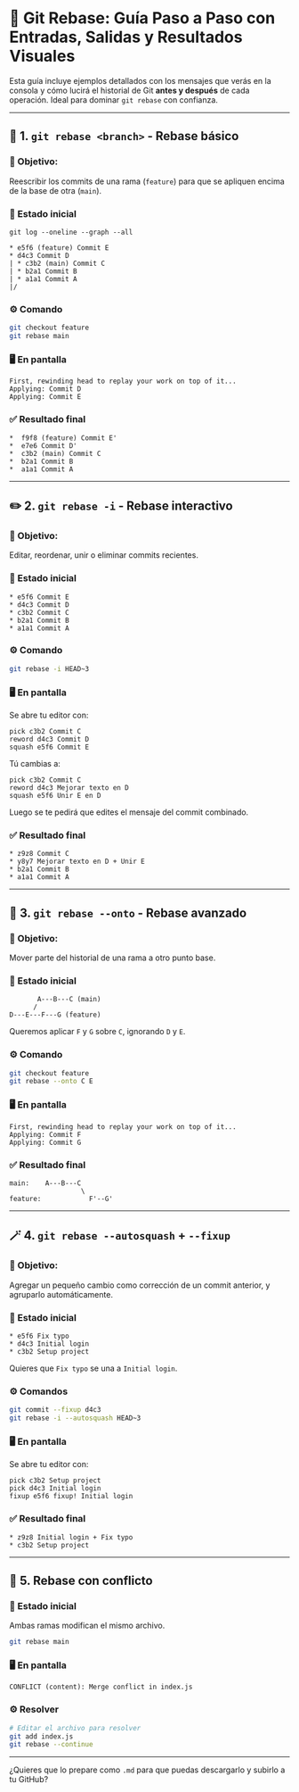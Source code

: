 
# 🔄 Git Rebase: Guía Paso a Paso con Entradas, Salidas y Resultados Visuales

Esta guía incluye ejemplos detallados con los mensajes que verás en la consola y cómo lucirá el historial de Git **antes y después** de cada operación. Ideal para dominar `git rebase` con confianza.

---

## 🧭 1. `git rebase <branch>` - Rebase básico

### 🎯 Objetivo:
Reescribir los commits de una rama (`feature`) para que se apliquen encima de la base de otra (`main`).

### 📍 Estado inicial

```
git log --oneline --graph --all

* e5f6 (feature) Commit E
* d4c3 Commit D
| * c3b2 (main) Commit C
| * b2a1 Commit B
| * a1a1 Commit A
|/
```

### ⚙️ Comando

```bash
git checkout feature
git rebase main
```

### 🖥️ En pantalla

```
First, rewinding head to replay your work on top of it...
Applying: Commit D
Applying: Commit E
```

### ✅ Resultado final

```
*  f9f8 (feature) Commit E'
*  e7e6 Commit D'
*  c3b2 (main) Commit C
*  b2a1 Commit B
*  a1a1 Commit A
```

---

## ✏️ 2. `git rebase -i` - Rebase interactivo

### 🎯 Objetivo:
Editar, reordenar, unir o eliminar commits recientes.

### 📍 Estado inicial

```
* e5f6 Commit E
* d4c3 Commit D
* c3b2 Commit C
* b2a1 Commit B
* a1a1 Commit A
```

### ⚙️ Comando

```bash
git rebase -i HEAD~3
```

### 🖥️ En pantalla

Se abre tu editor con:

```
pick c3b2 Commit C
reword d4c3 Commit D
squash e5f6 Commit E
```

Tú cambias a:

```
pick c3b2 Commit C
reword d4c3 Mejorar texto en D
squash e5f6 Unir E en D
```

Luego se te pedirá que edites el mensaje del commit combinado.

### ✅ Resultado final

```
* z9z8 Commit C
* y8y7 Mejorar texto en D + Unir E
* b2a1 Commit B
* a1a1 Commit A
```

---

## 🔀 3. `git rebase --onto` - Rebase avanzado

### 🎯 Objetivo:
Mover parte del historial de una rama a otro punto base.

### 📍 Estado inicial

```
       A---B---C (main)
      /
D---E---F---G (feature)
```

Queremos aplicar `F` y `G` sobre `C`, ignorando `D` y `E`.

### ⚙️ Comando

```bash
git checkout feature
git rebase --onto C E
```

### 🖥️ En pantalla

```
First, rewinding head to replay your work on top of it...
Applying: Commit F
Applying: Commit G
```

### ✅ Resultado final

```
main:    A---B---C
                  \
feature:            F'--G'
```

---

## 🪄 4. `git rebase --autosquash` + `--fixup`

### 🎯 Objetivo:
Agregar un pequeño cambio como corrección de un commit anterior, y agruparlo automáticamente.

### 📍 Estado inicial

```
* e5f6 Fix typo
* d4c3 Initial login
* c3b2 Setup project
```

Quieres que `Fix typo` se una a `Initial login`.

### ⚙️ Comandos

```bash
git commit --fixup d4c3
git rebase -i --autosquash HEAD~3
```

### 🖥️ En pantalla

Se abre tu editor con:

```
pick c3b2 Setup project
pick d4c3 Initial login
fixup e5f6 fixup! Initial login
```

### ✅ Resultado final

```
* z9z8 Initial login + Fix typo
* c3b2 Setup project
```

---

## 🧯 5. Rebase con conflicto

### 📍 Estado inicial

Ambas ramas modifican el mismo archivo.

```bash
git rebase main
```

### 🖥️ En pantalla

```
CONFLICT (content): Merge conflict in index.js
```

### ⚙️ Resolver

```bash
# Editar el archivo para resolver
git add index.js
git rebase --continue
```

---

¿Quieres que lo prepare como `.md` para que puedas descargarlo y subirlo a tu GitHub?
